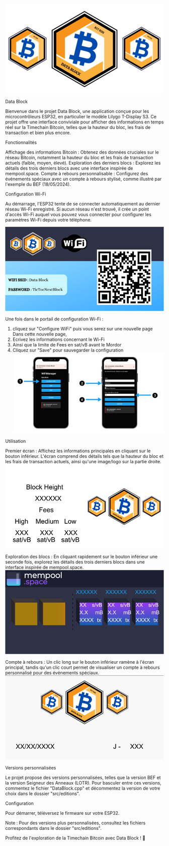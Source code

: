 ![Data Block](src/media/logo/DataBlock_logo.png)

Data Block

Bienvenue dans le projet Data Block, une application conçue pour les microcontrôleurs ESP32, en particulier le modèle Lilygo T-Display S3. Ce projet offre une interface conviviale pour afficher des informations en temps réel sur la Timechain Bitcoin, telles que la hauteur du bloc, les frais de transaction et bien plus encore.

Fonctionnalités

Affichage des informations Bitcoin : Obtenez des données cruciales sur le réseau Bitcoin, notamment la hauteur du bloc et les frais de transaction actuels (faible, moyen, élevé).
Exploration des derniers blocs : Explorez les détails des trois derniers blocs avec une interface inspirée de mempool.space.
Compte à rebours personnalisable : Configurez des événements spéciaux avec un compte à rebours stylisé, comme illustré par l'exemple du BEF (18/05/2024).

Configuration Wi-Fi

Au démarrage, l'ESP32 tente de se connecter automatiquement au dernier réseau Wi-Fi enregistré. Si aucun réseau n'est trouvé, il crée un point d'accès Wi-Fi auquel vous pouvez vous connecter pour configurer les paramètres Wi-Fi depuis votre téléphone.

![Data Block](src/media/exemples_displayScreens/1000x531_esp_config_wifi.png)

Une fois dans le portail de configuration Wi-Fi :
1) cliquez sur "Configure WiFi" puis vous serez sur une nouvelle page
Dans cette nouvelle page,
2) Ecrivez les informations concernant le Wi-Fi
3) Ainsi que la limite de Fees en sat/vB avant le Mordor
4) Cliquez sur "Save" pour sauvegarder la configuration
![Data Block](src/media/Portail_wifi/Portail_wifi.png)

Utilisation

Premier écran : Affichez les informations principales en cliquant sur le bouton inférieur. L'écran comprend des détails tels que la hauteur du bloc et les frais de transaction actuels, ainsi qu'une image/logo sur la partie droite.
![Data Block](src/media/exemples_displayScreens/1000x531_esp_displayScreen1_exemple.png)

Exploration des blocs : En cliquant rapidement sur le bouton inférieur une seconde fois, explorez les détails des trois derniers blocs dans une interface inspirée de mempool.space.
![Data Block](src/media/exemples_displayScreens/1000x531_esp_mempool_exemples.png)

Compte à rebours : Un clic long sur le bouton inférieur ramène à l'écran principal, tandis qu'un clic court permet de visualiser un compte à rebours personnalisé pour des événements spéciaux.
![Data Block](src/media/exemples_displayScreens/1000x531_esp_events_countdown_exemple.png)


Versions personnalisées

Le projet propose des versions personnalisées, telles que la version BEF et la version Seigneur des Anneaux (LOTR). Pour basculer entre ces versions, commentez le fichier "DataBlock.cpp" et décommentez la version de votre choix dans le dossier "src/editions".


Configuration

Pour démarrer, téléversez le firmware sur votre ESP32.

Note : Pour des versions plus personnalisées, consultez les fichiers correspondants dans le dossier "src/editions". 

Profitez de l'exploration de la Timechain Bitcoin avec Data Block ! 🚀
